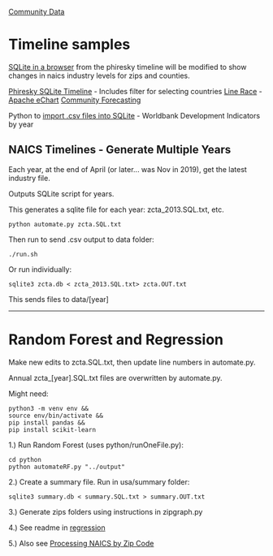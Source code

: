 [Community Data](/community-data/)

# Timeline samples

[SQLite in a browser](../../sqlite/) from the phiresky timeline will be modified to show changes in naics industry levels for zips and counties.


[Phiresky SQLite Timeline](https://phiresky.github.io/blog/2021/hosting-sqlite-databases-on-github-pages/) - Includes filter for selecting countries
[Line Race](../../line-race.html) - [Apache eChart](https://echarts.apache.org/examples/en/editor.html?c=line-race)
[Community Forecasting](/community-forecasting/?page=zip/#zip=30318)

Python to [import .csv files into SQLite](https://github.com/phiresky/world-development-indicators-sqlite/) - Worldbank Development Indicators by year

## NAICS Timelines - Generate Multiple Years

Each year, at the end of April (or later... was Nov in 2019), get the latest industry file.   

Outputs SQLite script for years.

This generates a sqlite file for each year: zcta_2013.SQL.txt, etc.

	python automate.py zcta.SQL.txt 

Then run to send .csv output to data folder:  

	./run.sh

Or run individually:

	sqlite3 zcta.db < zcta_2013.SQL.txt> zcta.OUT.txt  

This sends files to data/[year]

----

# Random Forest and Regression

Make new edits to zcta.SQL.txt, then update line numbers in automate.py.

Annual zcta_[year].SQL.txt files are overwritten by automate.py.  

Might need:
	
	python3 -m venv env &&
	source env/bin/activate &&
	pip install pandas &&
	pip install scikit-learn

1.) Run Random Forest (uses python/runOneFile.py):

	cd python
	python automateRF.py "../output" 

2.) Create a summary file. Run in usa/summary folder:

	sqlite3 summary.db < summary.SQL.txt > summary.OUT.txt

3.) Generate zips folders using instructions in zipgraph.py

4.) See readme in [regression](../regression)

5.) Also see [Processing NAICS by Zip Code](/community-data/process/naics/) 